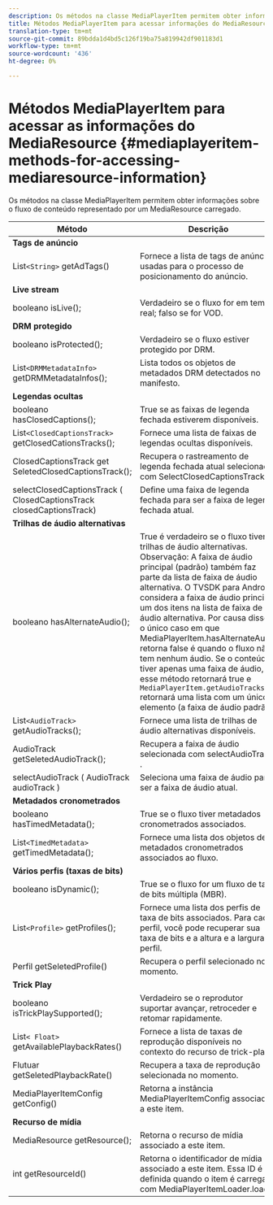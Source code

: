 ```yaml
---
description: Os métodos na classe MediaPlayerItem permitem obter informações sobre o fluxo de conteúdo representado por um MediaResource carregado.
title: Métodos MediaPlayerItem para acessar informações do MediaResource
translation-type: tm+mt
source-git-commit: 89bdda1d4bd5c126f19ba75a819942df901183d1
workflow-type: tm+mt
source-wordcount: '436'
ht-degree: 0%

---
```



# Métodos MediaPlayerItem para acessar as informações do MediaResource {#mediaplayeritem-methods-for-accessing-mediaresource-information}

Os métodos na classe MediaPlayerItem permitem obter informações sobre o fluxo de conteúdo representado por um MediaResource carregado.

| Método | Descrição |
|--- |--- |
| **Tags de anúncio** |  |
| List`<String>` getAdTags() | Fornece a lista de tags de anúncio usadas para o processo de posicionamento do anúncio. |
| **Live stream** |  |
| booleano isLive(); | Verdadeiro se o fluxo for em tempo real; falso se for VOD. |
| **DRM protegido** |  |
| booleano isProtected(); | Verdadeiro se o fluxo estiver protegido por DRM. |
| List`<DRMMetadataInfo>` getDRMMetadataInfos(); | Lista todos os objetos de metadados DRM detectados no manifesto. |
| **Legendas ocultas** |  |
| booleano hasClosedCaptions(); | True se as faixas de legenda fechada estiverem disponíveis. |
| List`<ClosedCaptionsTrack>` getClosedCationsTracks(); | Fornece uma lista de faixas de legendas ocultas disponíveis. |
| ClosedCaptionsTrack get SeletedClosedCaptionsTrack(); | Recupera o rastreamento de legenda fechada atual selecionado com SelectClosedCaptionsTrack . |
| selectClosedCaptionsTrack ( ClosedCaptionsTrack closedCaptionsTrack) | Define uma faixa de legenda fechada para ser a faixa de legenda fechada atual. |
| **Trilhas de áudio alternativas** |  |
| booleano hasAlternateAudio(); | True é verdadeiro se o fluxo tiver trilhas de áudio alternativas. Observação:  A faixa de áudio principal (padrão) também faz parte da lista de faixa de áudio alternativa.  O TVSDK para Android considera a faixa de áudio principal um dos itens na lista de faixa de áudio alternativa. Por causa disso, o único caso em que MediaPlayerItem.hasAlternateAudio retorna false é quando o fluxo não tem nenhum áudio. Se o conteúdo tiver apenas uma faixa de áudio, esse método retornará true e `MediaPlayerItem.getAudioTracks` retornará uma lista com um único elemento (a faixa de áudio padrão). |
| List`<AudioTrack>` getAudioTracks(); | Fornece uma lista de trilhas de áudio alternativas disponíveis. |
| AudioTrack getSeletedAudioTrack(); | Recupera a faixa de áudio selecionada com selectAudioTrack . |
| selectAudioTrack ( AudioTrack audioTrack ) | Seleciona uma faixa de áudio para ser a faixa de áudio atual. |
| **Metadados cronometrados** |  |
| booleano hasTimedMetadata(); | True se o fluxo tiver metadados cronometrados associados. |
| List`<TimedMetadata>` getTimedMetadata(); | Fornece uma lista dos objetos de metadados cronometrados associados ao fluxo. |
| **Vários perfis (taxas de bits)** |
| booleano isDynamic(); | True se o fluxo for um fluxo de taxa de bits múltipla (MBR). |
| List`<Profile>` getProfiles(); | Fornece uma lista dos perfis de taxa de bits associados. Para cada perfil, você pode recuperar sua taxa de bits e a altura e a largura do perfil. |
| Perfil getSeletedProfile() | Recupera o perfil selecionado no momento. |
| **Trick Play** |  |
| booleano isTrickPlaySupported(); | Verdadeiro se o reprodutor suportar avançar, retroceder e retomar rapidamente. |
| List`< Float>` getAvailablePlaybackRates() | Fornece a lista de taxas de reprodução disponíveis no contexto do recurso de trick-play. |
| Flutuar getSeletedPlaybackRate() | Recupera a taxa de reprodução selecionada no momento. |
| MediaPlayerItemConfig getConfig() | Retorna a instância MediaPlayerItemConfig associada a este item. |
| **Recurso de mídia** |  |
| MediaResource getResource(); | Retorna o recurso de mídia associado a este item. |
| int getResourceId() | Retorna o identificador de mídia associado a este item. Essa ID é definida quando o item é carregado com MediaPlayerItemLoader.load . |